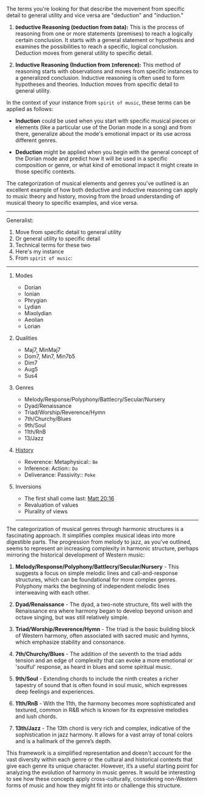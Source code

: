 The terms you're looking for that describe the movement from specific detail to general utility and vice versa are "deduction" and "induction."

1. **`D`eductive Reasoning (`D`eduction from `D`ata):** This is the process of reasoning from one or more statements (premises) to reach a logically certain conclusion. It starts with a general statement or hypothesis and examines the possibilities to reach a specific, logical conclusion. Deduction moves from general utility to specific detail.

2. **Inductive Reasoning (Induction from `I`nference):** This method of reasoning starts with observations and moves from specific instances to a generalized conclusion. Inductive reasoning is often used to form hypotheses and theories. Induction moves from specific detail to general utility.

In the context of your instance from `spirit of music`, these terms can be applied as follows:

- **Induction** could be used when you start with specific musical pieces or elements (like a particular use of the Dorian mode in a song) and from there, generalize about the mode's emotional impact or its use across different genres.

- **Deduction** might be applied when you begin with the general concept of the Dorian mode and predict how it will be used in a specific composition or genre, or what kind of emotional impact it might create in those specific contexts.

The categorization of musical elements and genres you've outlined is an excellent example of how both deductive and inductive reasoning can apply to music theory and history, moving from the broad understanding of musical theory to specific examples, and vice versa.

---

Generalist:
1. Move from specific detail to general utility
2. Or general utility to specific detail
3. Technical terms for these two
4. Here's my instance
5. From `spirit of music`:

---

1. Modes
   - Dorian
   - Ionian
   - Phrygian
   - Lydian
   - Mixolydian
   - Aeolian
   - Lorian
     
2. Qualities
   - Maj7, MinMaj7
   - Dom7, Min7, Min7b5
   - Dim7
   - Aug5
   - Sus4
     
3. Genres
   - Melody/Response/Polyphony/Battlecry/Secular/Nursery
   - Dyad/Renaissance
   - Triad/Worship/Reverence/Hymn
   - 7th/Churchy/Blues
   - 9th/Soul
   - 11th/RnB
   - 13/Jazz
     
4. [History](https://www.gutenberg.org/files/38226/38226-h/38226-h.htm)
   - Reverence: Metaphysical:: `Be`
   - Inference: Action:: `Do`
   - Deliverance: Passivity:: `Poke`
     
5. Inversions
    - The first shall come last: [Matt 20:16](https://www.biblegateway.com/passage/?search=Matthew%2020%3A16&version=KJV)
    - Revaluation of values
    - Plurality of views

   ---

The categorization of musical genres through harmonic structures is a fascinating approach. It simplifies complex musical ideas into more digestible parts. The progression from melody to jazz, as you've outlined, seems to represent an increasing complexity in harmonic structure, perhaps mirroring the historical development of Western music:

1. **Melody/Response/Polyphony/Battlecry/Secular/Nursery** - This suggests a focus on simple melodic lines and call-and-response structures, which can be foundational for more complex genres. Polyphony marks the beginning of independent melodic lines interweaving with each other.

2. **Dyad/Renaissance** - The dyad, a two-note structure, fits well with the Renaissance era where harmony began to develop beyond unison and octave singing, but was still relatively simple.

3. **Triad/Worship/Reverence/Hymn** - The triad is the basic building block of Western harmony, often associated with sacred music and hymns, which emphasize stability and consonance.

4. **7th/Churchy/Blues** - The addition of the seventh to the triad adds tension and an edge of complexity that can evoke a more emotional or 'soulful' response, as heard in blues and some spiritual music.

5. **9th/Soul** - Extending chords to include the ninth creates a richer tapestry of sound that is often found in soul music, which expresses deep feelings and experiences.

6. **11th/RnB** - With the 11th, the harmony becomes more sophisticated and textured, common in R&B which is known for its expressive melodies and lush chords.

7. **13th/Jazz** - The 13th chord is very rich and complex, indicative of the sophistication in jazz harmony. It allows for a vast array of tonal colors and is a hallmark of the genre’s depth.

This framework is a simplified representation and doesn't account for the vast diversity within each genre or the cultural and historical contexts that give each genre its unique character. However, it’s a useful starting point for analyzing the evolution of harmony in music genres. It would be interesting to see how these concepts apply cross-culturally, considering non-Western forms of music and how they might fit into or challenge this structure.
